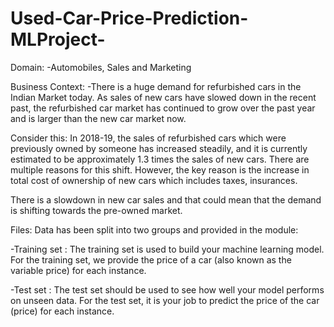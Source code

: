 # Used-Car-Price-Prediction-MLProject-

Domain:
-Automobiles, Sales and Marketing

Business Context:
-There is a huge demand for refurbished cars in the Indian Market today. As sales of new cars have slowed down in the recent past, the refurbished car market has continued to grow over the past year and is larger than the new car market now. 

Consider this: In 2018-19, the sales of refurbished cars which were previously owned by someone has increased steadily, and it is currently estimated to be approximately 1.3 times the sales of new cars. There are multiple reasons for this shift. However, the key reason is the increase in total cost of ownership of new cars which includes taxes, insurances.

There is a slowdown in new car sales and that could mean that the demand is shifting towards the pre-owned market. 

Files:
Data has been split into two groups and provided in the module:

-Training set : The training set is used to build your machine learning model. For the training set, we provide the price of a car (also known as the variable price) for each instance.

-Test set : The test set should be used to see how well your model performs on unseen data. For the test set, it is your job to predict the price of the car (price) for each instance.
